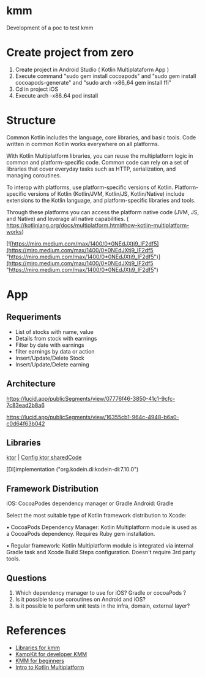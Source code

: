 # kmm
Development of a poc to test kmm

# Create project from zero

1) Create project in Android Studio ( Kotlin Multiplataform App ) 
2) Execute command  "sudo gem install cocoapods"  and "sudo gem install cocoapods-generate" and "sudo arch -x86_64 gem install ffi"
3) Cd in project iOS
4) Execute  arch -x86_64 pod install

# Structure

Common Kotlin includes the language, core libraries, and basic tools. Code written in common Kotlin works everywhere on all platforms.

With Kotlin Multiplatform libraries, you can reuse the multiplatform logic in common and platform-specific code. Common code can rely on a set of libraries that cover everyday tasks such as HTTP, serialization, and managing coroutines.

To interop with platforms, use platform-specific versions of Kotlin. Platform-specific versions of Kotlin (Kotlin/JVM, Kotlin/JS, Kotlin/Native) include extensions to the Kotlin language, and platform-specific libraries and tools.

Through these platforms you can access the platform native code (JVM, JS, and Native) and leverage all native capabilities. ( https://kotlinlang.org/docs/multiplatform.html#how-kotlin-multiplatform-works)

[![https://miro.medium.com/max/1400/0*0NEdJXtj9_IF2df5](https://miro.medium.com/max/1400/0*0NEdJXtj9_IF2df5 "https://miro.medium.com/max/1400/0*0NEdJXtj9_IF2df5")](https://miro.medium.com/max/1400/0*0NEdJXtj9_IF2df5 "https://miro.medium.com/max/1400/0*0NEdJXtj9_IF2df5")

# App 
## Requeriments  
* List of stocks with name, value
* Details from stock with earnings
* Filter by date with earnings 
* filter earnings by data or action
* Insert/Update/Delete Stock
* Insert/Update/Delete earning


## Architecture
https://lucid.app/publicSegments/view/07776f46-3850-41c1-9cfc-7c83ead2b8a6

https://lucid.app/publicSegments/view/16355cb1-964c-4948-b6a0-c0d64f63b042

## Libraries 
 [ktor](https://ktor.io/ "Ktor")  | [Config ktor sharedCode](https://ktor.io/docs/getting-started-ktor-client-multiplatform-mobile.html#ktor-dependencies "Ktor sharedCode")
 
 [DI]implementation ("org.kodein.di:kodein-di:7.10.0")   
 
 ## Framework Distribution
  iOS:  CocoaPodes dependency manager or Gradle
  Android: Gradle
 
Select the most suitable type of Kotlin framework distribution to Xcode:

• CocoaPods Dependency Manager: Kotlin Multiplatform module is used as a CocoaPods dependency. Requires
Ruby gem installation.

• Regular framework: Kotlin Multiplatform module is integrated via internal Gradle task and Xcode Build Steps
configuration. Doesn't require 3rd party tools.
 




## Questions

1) Which dependency manager to use for iOS? Gradle or cocoaPods ?
2) Is it possible to use coroutines on Android and iOS?
3) is it possible to perform unit tests in the infra, domain, external layer?




# References 
* [Libraries for kmm](https://github.com/AAkira/Kotlin-Multiplatform-Libraries "Libraries for kmm")
* [KampKit for developer KMM](https://github.com/touchlab/KaMPKit "KampKit for developer KMM")
* [KMM for beginners](https://medium.com/RafaelSermenho/kotlin-multiplatform-mobile-922b8c6abc9f "KMM")
* [Intro to Kotlin Multiplatform](https://www.youtube.com/watch?v=HFDqjpfoSZE "Intro to Kotlin Multiplatform")







